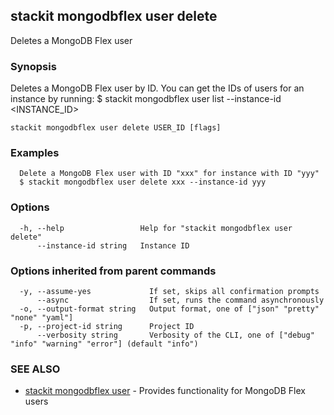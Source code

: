 ## stackit mongodbflex user delete

Deletes a MongoDB Flex user

### Synopsis

Deletes a MongoDB Flex user by ID. You can get the IDs of users for an instance by running:
  $ stackit mongodbflex user list --instance-id <INSTANCE_ID>

```
stackit mongodbflex user delete USER_ID [flags]
```

### Examples

```
  Delete a MongoDB Flex user with ID "xxx" for instance with ID "yyy"
  $ stackit mongodbflex user delete xxx --instance-id yyy
```

### Options

```
  -h, --help                 Help for "stackit mongodbflex user delete"
      --instance-id string   Instance ID
```

### Options inherited from parent commands

```
  -y, --assume-yes             If set, skips all confirmation prompts
      --async                  If set, runs the command asynchronously
  -o, --output-format string   Output format, one of ["json" "pretty" "none" "yaml"]
  -p, --project-id string      Project ID
      --verbosity string       Verbosity of the CLI, one of ["debug" "info" "warning" "error"] (default "info")
```

### SEE ALSO

* [stackit mongodbflex user](./stackit_mongodbflex_user.md)	 - Provides functionality for MongoDB Flex users

